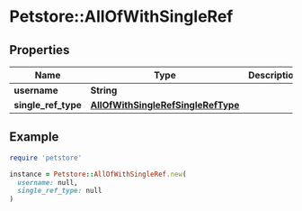 # Petstore::AllOfWithSingleRef

## Properties

| Name | Type | Description | Notes |
| ---- | ---- | ----------- | ----- |
| **username** | **String** |  | [optional] |
| **single_ref_type** | [**AllOfWithSingleRefSingleRefType**](AllOfWithSingleRefSingleRefType.md) |  | [optional] |

## Example

```ruby
require 'petstore'

instance = Petstore::AllOfWithSingleRef.new(
  username: null,
  single_ref_type: null
)
```


